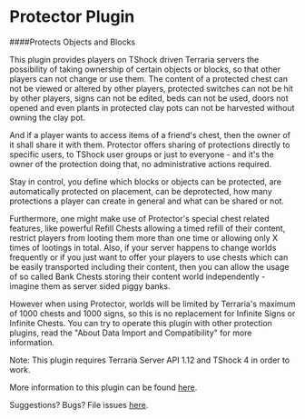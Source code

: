 Protector Plugin
================================
 
####Protects Objects and Blocks

This plugin provides players on TShock driven Terraria servers the possibility of taking ownership of certain objects or blocks, so that other players can not change or use them.
The content of a protected chest can not be viewed or altered by other players, protected switches can not be hit by other players, signs can not be edited, beds can not be used, doors not opened and even plants in protected clay pots can not be harvested without owning the clay pot.

And if a player wants to access items of a friend's chest, then the owner of it shall share it with them. Protector offers sharing of protections directly to specific users, to TShock user groups or just to everyone - and it's the owner of the protection doing that, no administrative actions required.

Stay in control, you define which blocks or objects can be protected, are automatically protected on placement, can be deprotected, how many protections a player can create in general and what can be shared or not.

Furthermore, one might make use of Protector's special chest related features, like powerful Refill Chests allowing a timed refill of their content, restrict players from looting them more than one time or allowing only X times of lootings in total. 
Also, if your server happens to change worlds frequently or if you just want to offer your players to use chests which can be easily transported including their content, then you can allow the usage of so called Bank Chests storing their content world independently - imagine them as server sided piggy banks.

However when using Protector, worlds will be limited by Terraria's maximum of 1000 chests and 1000 signs, so this is no replacement for Infinite Signs or Infinite Chests. You can try to operate this plugin with other protection plugins, read the "About Data Import and Compatibility" for more information.

Note: This plugin requires Terraria Server API 1.12 and TShock 4 in order to work.

More information to this plugin can be found [here](tshock/Protector/ReadMe.txt).

Suggestions? Bugs? File issues [here](https://github.com/CoderCow/Protector-Plugin/issues).